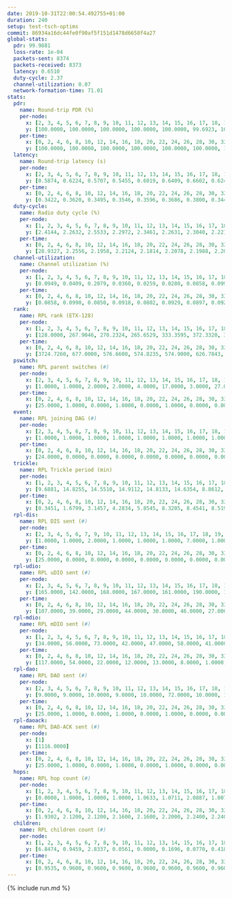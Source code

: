 ```yaml
---
date: 2019-10-31T22:00:54.492755+01:00
duration: 240
setup: test-tsch-optims
commit: 86934a16dc44fe0f90af5f151d1478d6658f4a27
global-stats:
  pdr: 99.9881
  loss-rate: 1e-04
  packets-sent: 8374
  packets-received: 8373
  latency: 0.6510
  duty-cycle: 2.37
  channel-utilization: 0.07
  network-formation-time: 71.01
stats:
  pdr:
    name: Round-trip PDR (%)
    per-node:
      x: [2, 3, 4, 5, 6, 7, 8, 9, 10, 11, 12, 13, 14, 15, 16, 17, 18, 19, 20, 21, 22, 23, 24, 25]
      y: [100.0000, 100.0000, 100.0000, 100.0000, 100.0000, 99.6923, 100.0000, 100.0000, 100.0000, 100.0000, 100.0000, 100.0000, 100.0000, 100.0000, 100.0000, 100.0000, 100.0000, 100.0000, 100.0000, 100.0000, 100.0000, 100.0000, 100.0000, 100.0000]
    per-time:
      x: [0, 2, 4, 6, 8, 10, 12, 14, 16, 18, 20, 22, 24, 26, 28, 30, 32, 34, 36, 38, 40, 42, 44, 46, 48, 50, 52, 54, 56, 58, 60, 62, 64, 66, 68, 70, 72, 74, 76, 78, 80, 82, 84, 86, 88, 90, 92, 94, 96, 98, 100, 102, 104, 106, 108, 110, 112, 114, 116, 118, 120, 122, 124, 126, 128, 130, 132, 134, 136, 138, 140]
      y: [100.0000, 100.0000, 100.0000, 100.0000, 100.0000, 100.0000, 100.0000, 100.0000, 100.0000, 100.0000, 100.0000, 100.0000, 99.1736, 100.0000, 100.0000, 100.0000, 100.0000, 100.0000, 100.0000, 100.0000, 100.0000, 100.0000, 100.0000, 100.0000, 100.0000, 100.0000, 100.0000, 100.0000, 100.0000, 100.0000, 100.0000, 100.0000, 100.0000, 100.0000, 100.0000, 100.0000, 100.0000, 100.0000, 100.0000, 100.0000, 100.0000, 100.0000, 100.0000, 100.0000, 100.0000, 100.0000, 100.0000, 100.0000, 100.0000, 100.0000, 100.0000, 100.0000, 100.0000, 100.0000, 100.0000, 100.0000, 100.0000, 100.0000, 100.0000, 100.0000, 100.0000, 100.0000, 100.0000, 100.0000, 100.0000, 100.0000, 100.0000, 100.0000, 100.0000, 100.0000, null]
  latency:
    name: Round-trip latency (s)
    per-node:
      x: [2, 3, 4, 5, 6, 7, 8, 9, 10, 11, 12, 13, 14, 15, 16, 17, 18, 19, 20, 21, 22, 23, 24, 25]
      y: [0.5874, 0.6224, 0.5707, 0.5455, 0.6019, 0.6409, 0.6602, 0.6243, 0.6735, 0.6154, 0.5955, 0.5663, 0.6275, 0.6175, 0.6087, 0.6380, 0.6127, 0.6973, 0.7566, 0.7138, 0.6486, 0.7792, 0.8544, 0.7450]
    per-time:
      x: [0, 2, 4, 6, 8, 10, 12, 14, 16, 18, 20, 22, 24, 26, 28, 30, 32, 34, 36, 38, 40, 42, 44, 46, 48, 50, 52, 54, 56, 58, 60, 62, 64, 66, 68, 70, 72, 74, 76, 78, 80, 82, 84, 86, 88, 90, 92, 94, 96, 98, 100, 102, 104, 106, 108, 110, 112, 114, 116, 118, 120, 122, 124, 126, 128, 130, 132, 134, 136, 138, 140]
      y: [0.3422, 0.3620, 0.3495, 0.3546, 0.3596, 0.3686, 0.3800, 0.3447, 0.3335, 0.3702, 0.3554, 0.3528, 0.3946, 0.4080, 0.4175, 0.3566, 0.3309, 0.3620, 0.3634, 0.3772, 0.3859, 0.3776, 0.3575, 0.3480, 0.3700, 0.4049, 0.3501, 0.3523, 0.3536, 0.3355, 0.4034, 0.5310, 0.4699, 0.3295, 0.3332, 0.3326, 0.4789, 0.8580, 0.5778, 0.6179, 0.4027, 0.3458, 0.4754, 1.2471, 0.9863, 0.8098, 0.4933, 0.4423, 0.5022, 1.2664, 1.2650, 1.1666, 0.8706, 0.7106, 0.6552, 1.2424, 1.2492, 1.2498, 1.2486, 1.0638, 0.8794, 1.2421, 1.2655, 1.2584, 1.2660, 1.2509, 1.2502, 1.2295, 1.2550, 1.2698, null]
  duty-cycle:
    name: Radio duty cycle (%)
    per-node:
      x: [1, 2, 3, 4, 5, 6, 7, 8, 9, 10, 11, 12, 13, 14, 15, 16, 17, 18, 19, 20, 21, 22, 23, 24, 25]
      y: [2.4144, 2.2632, 2.5533, 2.2972, 2.3461, 2.2631, 2.3040, 2.2215, 2.2220, 2.3427, 2.2952, 2.3302, 2.4722, 2.4065, 2.3332, 2.3756, 2.3352, 2.3533, 2.5332, 2.3649, 2.2924, 2.4681, 2.4092, 2.4853, 2.3522]
    per-time:
      x: [0, 2, 4, 6, 8, 10, 12, 14, 16, 18, 20, 22, 24, 26, 28, 30, 32, 34, 36, 38, 40, 42, 44, 46, 48, 50, 52, 54, 56, 58, 60, 62, 64, 66, 68, 70, 72, 74, 76, 78, 80, 82, 84, 86, 88, 90, 92, 94, 96, 98, 100, 102, 104, 106, 108, 110, 112, 114, 116, 118, 120, 122, 124, 126, 128, 130, 132, 134, 136, 138, 140, 142, 144, 146, 148, 150, 152, 154, 156, 158, 160, 162, 164, 166, 168, 170, 172, 174, 176, 178, 180, 182, 184, 186, 188, 190, 192, 194, 196, 198, 200, 202, 204, 206, 208, 210, 212, 214, 216, 218, 220, 222, 224, 226, 228, 230, 232, 234, 236, 238]
      y: [28.9327, 2.2556, 2.1958, 2.2124, 2.1814, 2.2078, 2.1988, 2.2065, 2.1995, 2.2122, 2.2046, 2.1929, 2.2024, 2.2236, 2.2599, 2.2379, 2.2062, 2.1985, 2.2017, 2.2177, 2.2287, 2.2125, 2.2089, 2.2253, 2.2043, 2.2181, 2.2300, 2.1842, 2.2179, 2.2318, 2.2321, 2.1935, 2.2176, 2.1959, 2.2153, 2.2115, 2.2055, 2.2181, 2.1966, 2.2097, 2.1964, 2.1961, 2.2059, 2.1960, 2.2171, 2.1925, 2.1986, 2.1905, 2.2041, 2.1956, 2.1908, 2.1921, 2.1868, 2.1992, 2.1822, 2.1845, 2.1725, 2.1813, 2.1891, 2.1909, 2.1934, 2.1802, 2.1799, 2.1982, 2.1845, 2.1770, 2.1852, 2.1574, 2.1788, 2.4846, 2.3112, 2.3202, 2.5147, 2.4631, 2.5723, 2.5313, 2.2664, 2.3240, 2.2845, 2.1606, 2.0184, 1.9984, 1.9903, 1.9964, 1.9854, 1.9969, 2.0125, 1.9909, 1.9938, 1.9865, 1.9858, 1.9865, 1.9935, 2.0055, 2.0054, 1.9981, 1.9903, 1.9872, 1.9904, 1.9886, 1.9947, 1.9955, 1.9916, 1.9882, 1.9900, 1.9993, 1.9861, 1.9967, 1.9900, 1.9906, 1.9882, 1.9900, 1.9901, 1.9920, 1.9991, 1.9940, 1.9896, 1.9911, 1.9915, 1.9914]
  channel-utilization:
    name: Channel utilization (%)
    per-node:
      x: [1, 2, 3, 4, 5, 6, 7, 8, 9, 10, 11, 12, 13, 14, 15, 16, 17, 18, 19, 20, 21, 22, 23, 24, 25]
      y: [0.0949, 0.0409, 0.2079, 0.0360, 0.0259, 0.0280, 0.0858, 0.0997, 0.0303, 0.0829, 0.0294, 0.0408, 0.1012, 0.0790, 0.0428, 0.0649, 0.0657, 0.0834, 0.0464, 0.0410, 0.0278, 0.0486, 0.0352, 0.0305, 0.0311]
    per-time:
      x: [0, 2, 4, 6, 8, 10, 12, 14, 16, 18, 20, 22, 24, 26, 28, 30, 32, 34, 36, 38, 40, 42, 44, 46, 48, 50, 52, 54, 56, 58, 60, 62, 64, 66, 68, 70, 72, 74, 76, 78, 80, 82, 84, 86, 88, 90, 92, 94, 96, 98, 100, 102, 104, 106, 108, 110, 112, 114, 116, 118, 120, 122, 124, 126, 128, 130, 132, 134, 136, 138, 140, 142, 144, 146, 148, 150, 152, 154, 156, 158, 160, 162, 164, 166, 168, 170, 172, 174, 176, 178, 180, 182, 184, 186, 188, 190, 192, 194, 196, 198, 200, 202, 204, 206, 208, 210, 212, 214, 216, 218, 220, 222, 224, 226, 228, 230, 232, 234, 236, 238]
      y: [0.0858, 0.0990, 0.0850, 0.0918, 0.0802, 0.0929, 0.0897, 0.0929, 0.0872, 0.0924, 0.0919, 0.0896, 0.0911, 0.0968, 0.1072, 0.1003, 0.0890, 0.0848, 0.0890, 0.0931, 0.0965, 0.0912, 0.0887, 0.0931, 0.0869, 0.0899, 0.0963, 0.0816, 0.0908, 0.0967, 0.0950, 0.0802, 0.0883, 0.0814, 0.0861, 0.0876, 0.0861, 0.0901, 0.0824, 0.0864, 0.0831, 0.0814, 0.0841, 0.0834, 0.0915, 0.0820, 0.0835, 0.0816, 0.0867, 0.0825, 0.0813, 0.0821, 0.0780, 0.0840, 0.0795, 0.0816, 0.0769, 0.0800, 0.0817, 0.0834, 0.0817, 0.0796, 0.0801, 0.0864, 0.0820, 0.0795, 0.0811, 0.0733, 0.0790, 0.1956, 0.0340, 0.0629, 0.1236, 0.1432, 0.1884, 0.2027, 0.0866, 0.1026, 0.0946, 0.0580, 0.0212, 0.0175, 0.0159, 0.0166, 0.0149, 0.0192, 0.0201, 0.0156, 0.0171, 0.0154, 0.0149, 0.0151, 0.0163, 0.0211, 0.0197, 0.0170, 0.0149, 0.0161, 0.0159, 0.0163, 0.0174, 0.0173, 0.0162, 0.0156, 0.0157, 0.0184, 0.0151, 0.0182, 0.0157, 0.0169, 0.0154, 0.0156, 0.0164, 0.0171, 0.0185, 0.0174, 0.0159, 0.0166, 0.0168, 0.0162]
  rank:
    name: RPL rank (ETX-128)
    per-node:
      x: [1, 2, 3, 4, 5, 6, 7, 8, 9, 10, 11, 12, 13, 14, 15, 16, 17, 18, 19, 20, 21, 22, 23, 24, 25]
      y: [128.0000, 267.9046, 270.2324, 265.6529, 333.3595, 372.3320, 3626.2007, 369.1152, 6262.4674, 318.4463, 6127.0767, 954.7265, 6852.0503, 5045.7639, 2081.0945, 8811.4747, 8019.5596, 4304.8191, 7238.8176, 3190.5583, 6377.1559, 7744.2162, 10168.4703, 3626.8976, 4048.3642]
    per-time:
      x: [0, 2, 4, 6, 8, 10, 12, 14, 16, 18, 20, 22, 24, 26, 28, 30, 32, 34, 36, 38, 40, 42, 44, 46, 48, 50, 52, 54, 56, 58, 60, 62, 64, 66, 68, 70, 72, 74, 76, 78, 80, 82, 84, 86, 88, 90, 92, 94, 96, 98, 100, 102, 104, 106, 108, 110, 112, 114, 116, 118, 120, 122, 124, 126, 128, 130, 132, 134, 136, 138, 140, 142, 144, 146, 148, 150, 152, 154, 156, 158, 160, 162, 164, 166, 168, 170, 172, 174, 176, 178, 180, 182, 184, 186, 188, 190, 192, 194, 196, 198, 200, 202, 204, 206, 208, 210, 212, 214, 216, 218, 220, 222, 224, 226, 228, 230, 232, 234, 236, 238]
      y: [3724.7260, 677.0000, 576.6600, 574.8235, 574.9000, 626.7843, 618.0200, 615.9400, 612.7170, 581.2157, 569.5600, 591.1200, 607.1961, 594.4808, 576.6863, 565.3529, 542.4118, 535.9800, 539.8200, 557.2549, 544.8077, 550.6471, 539.5098, 527.2549, 523.4000, 530.6078, 542.5962, 537.0000, 519.2200, 529.6852, 503.2075, 488.7000, 486.3800, 481.1800, 485.1765, 471.9200, 472.0000, 476.3922, 478.1765, 468.3600, 468.8000, 473.3800, 478.5098, 474.5000, 478.4902, 465.0784, 463.6078, 464.2308, 459.6667, 464.9804, 464.2200, 462.3400, 465.0385, 463.6000, 468.7885, 462.3200, 467.4706, 459.1000, 467.3922, 462.4706, 448.2000, 451.3846, 445.7600, 443.7451, 439.0000, 439.8039, 435.2400, 434.3400, 434.1200, 432.2800, 1004.9424, 3975.5705, 5582.7458, 7360.2201, 7531.9665, 12707.4173, 28630.9009, 25361.5122, 21330.3700, 13537.1833, 473.9750, 444.4211, 447.6579, 445.5000, 451.5897, 443.1282, 3606.2927, 3680.7500, 2055.3500, 421.8947, 422.2105, 420.6316, 419.2105, 417.8974, 407.6842, 405.8947, 405.8421, 406.4211, 405.5263, 405.4474, 407.6842, 411.7949, 402.0789, 402.2895, 403.4211, 407.1026, 403.2895, 402.3421, 401.5789, 401.9211, 402.0526, 403.5000, 402.0513, 404.3684, 404.2632, 403.0789, 404.9737, 406.2632, 401.1250, 395.8947]
  pswitch:
    name: RPL parent switches (#)
    per-node:
      x: [2, 3, 4, 5, 6, 7, 8, 9, 10, 11, 12, 13, 14, 15, 16, 17, 18, 19, 20, 21, 22, 23, 24, 25]
      y: [1.0000, 1.0000, 2.0000, 2.0000, 4.0000, 17.0000, 3.0000, 27.0000, 2.0000, 25.0000, 4.0000, 31.0000, 29.0000, 9.0000, 44.0000, 33.0000, 26.0000, 32.0000, 7.0000, 20.0000, 16.0000, 24.0000, 10.0000, 5.0000]
    per-time:
      x: [0, 2, 4, 6, 8, 10, 12, 14, 16, 18, 20, 22, 24, 26, 28, 30, 32, 34, 36, 38, 40, 42, 44, 46, 48, 50, 52, 54, 56, 58, 60, 62, 64, 66, 68, 70, 72, 74, 76, 78, 80, 82, 84, 86, 88, 90, 92, 94, 96, 98, 100, 102, 104, 106, 108, 110, 112, 114, 116, 118, 120, 122, 124, 126, 128, 130, 132, 134, 136, 138, 140, 142, 144, 146, 148, 150, 152, 154, 156, 158, 160, 162, 164, 166, 168, 170, 172, 174, 176, 178, 180, 182, 184, 186, 188, 190, 192, 194, 196, 198, 200, 202, 204, 206, 208, 210, 212, 214, 216, 218, 220, 222, 224, 226, 228, 230, 232, 234, 236]
      y: [25.0000, 1.0000, 0.0000, 1.0000, 0.0000, 1.0000, 0.0000, 0.0000, 3.0000, 1.0000, 0.0000, 0.0000, 1.0000, 2.0000, 1.0000, 1.0000, 1.0000, 0.0000, 0.0000, 1.0000, 2.0000, 1.0000, 1.0000, 1.0000, 0.0000, 1.0000, 2.0000, 1.0000, 0.0000, 4.0000, 3.0000, 0.0000, 0.0000, 0.0000, 1.0000, 0.0000, 0.0000, 1.0000, 1.0000, 0.0000, 0.0000, 0.0000, 1.0000, 0.0000, 1.0000, 1.0000, 1.0000, 2.0000, 1.0000, 1.0000, 0.0000, 0.0000, 2.0000, 0.0000, 2.0000, 0.0000, 1.0000, 0.0000, 1.0000, 1.0000, 0.0000, 2.0000, 0.0000, 1.0000, 1.0000, 1.0000, 0.0000, 0.0000, 0.0000, 0.0000, 4.0000, 11.0000, 30.0000, 40.0000, 48.0000, 36.0000, 31.0000, 39.0000, 33.0000, 12.0000, 2.0000, 0.0000, 0.0000, 0.0000, 1.0000, 1.0000, 1.0000, 0.0000, 1.0000, 0.0000, 0.0000, 0.0000, 0.0000, 1.0000, 0.0000, 0.0000, 0.0000, 0.0000, 0.0000, 0.0000, 0.0000, 1.0000, 0.0000, 0.0000, 0.0000, 1.0000, 0.0000, 0.0000, 0.0000, 0.0000, 0.0000, 0.0000, 1.0000, 0.0000, 0.0000, 0.0000, 0.0000, 0.0000, 2.0000]
  event:
    name: RPL joining DAG (#)
    per-node:
      x: [2, 3, 4, 5, 6, 7, 8, 9, 10, 11, 12, 13, 14, 15, 16, 17, 18, 19, 20, 21, 22, 23, 24, 25]
      y: [1.0000, 1.0000, 1.0000, 1.0000, 1.0000, 1.0000, 1.0000, 1.0000, 1.0000, 1.0000, 1.0000, 1.0000, 1.0000, 1.0000, 1.0000, 1.0000, 1.0000, 1.0000, 1.0000, 1.0000, 1.0000, 2.0000, 1.0000, 1.0000]
    per-time:
      x: [0, 2, 4, 6, 8, 10, 12, 14, 16, 18, 20, 22, 24, 26, 28, 30, 32, 34, 36, 38, 40, 42, 44, 46, 48, 50, 52, 54, 56, 58, 60, 62, 64, 66, 68, 70, 72, 74, 76, 78, 80, 82, 84, 86, 88, 90, 92, 94, 96, 98, 100, 102, 104, 106, 108, 110, 112, 114, 116, 118, 120, 122, 124, 126, 128, 130, 132, 134, 136, 138, 140, 142, 144, 146, 148, 150, 152, 154, 156, 158, 160, 162, 164, 166, 168, 170, 172]
      y: [24.0000, 0.0000, 0.0000, 0.0000, 0.0000, 0.0000, 0.0000, 0.0000, 0.0000, 0.0000, 0.0000, 0.0000, 0.0000, 0.0000, 0.0000, 0.0000, 0.0000, 0.0000, 0.0000, 0.0000, 0.0000, 0.0000, 0.0000, 0.0000, 0.0000, 0.0000, 0.0000, 0.0000, 0.0000, 0.0000, 0.0000, 0.0000, 0.0000, 0.0000, 0.0000, 0.0000, 0.0000, 0.0000, 0.0000, 0.0000, 0.0000, 0.0000, 0.0000, 0.0000, 0.0000, 0.0000, 0.0000, 0.0000, 0.0000, 0.0000, 0.0000, 0.0000, 0.0000, 0.0000, 0.0000, 0.0000, 0.0000, 0.0000, 0.0000, 0.0000, 0.0000, 0.0000, 0.0000, 0.0000, 0.0000, 0.0000, 0.0000, 0.0000, 0.0000, 0.0000, 0.0000, 0.0000, 0.0000, 0.0000, 0.0000, 0.0000, 0.0000, 0.0000, 0.0000, 0.0000, 0.0000, 0.0000, 0.0000, 0.0000, 0.0000, 0.0000, 1.0000]
  trickle:
    name: RPL Trickle period (min)
    per-node:
      x: [1, 2, 3, 4, 5, 6, 7, 8, 9, 10, 11, 12, 13, 14, 15, 16, 17, 18, 19, 20, 21, 22, 23, 24, 25]
      y: [9.6881, 14.8255, 14.5510, 14.9112, 14.8133, 14.6354, 8.8612, 14.5568, 12.2974, 14.6477, 12.3439, 14.1802, 10.9176, 12.4734, 13.1556, 15.3440, 11.6924, 10.3172, 11.1277, 14.2162, 12.6803, 12.2076, 11.3603, 14.2718, 14.2585]
    per-time:
      x: [0, 2, 4, 6, 8, 10, 12, 14, 16, 18, 20, 22, 24, 26, 28, 30, 32, 34, 36, 38, 40, 42, 44, 46, 48, 50, 52, 54, 56, 58, 60, 62, 64, 66, 68, 70, 72, 74, 76, 78, 80, 82, 84, 86, 88, 90, 92, 94, 96, 98, 100, 102, 104, 106, 108, 110, 112, 114, 116, 118, 120, 122, 124, 126, 128, 130, 132, 134, 136, 138, 140, 142, 144, 146, 148, 150, 152, 154, 156, 158, 160, 162, 164, 166, 168, 170, 172, 174, 176, 178, 180, 182, 184, 186, 188, 190, 192, 194, 196, 198, 200, 202, 204, 206, 208, 210, 212, 214, 216, 218, 220, 222, 224, 226, 228, 230, 232, 234, 236, 238]
      y: [0.3451, 1.6799, 3.1457, 4.2834, 5.8545, 8.3205, 8.4541, 8.5197, 8.9030, 15.0776, 17.1267, 17.1267, 17.1336, 17.1402, 17.4763, 17.4763, 17.4763, 17.4763, 17.4763, 17.4763, 17.4763, 17.4763, 17.4763, 17.4763, 17.4763, 17.4763, 17.4763, 17.4763, 17.4763, 17.4763, 17.4763, 17.4763, 17.4763, 17.4763, 17.4763, 17.4763, 17.4763, 17.4763, 17.4763, 17.4763, 17.4763, 17.4763, 17.4763, 17.4763, 17.4763, 17.4763, 17.4763, 17.4763, 17.4763, 17.4763, 17.4763, 17.4763, 17.4763, 17.4763, 17.4763, 17.4763, 17.4763, 17.4763, 17.4763, 17.4763, 17.4763, 17.4763, 17.4763, 17.4763, 17.4763, 17.4763, 17.4763, 17.4763, 17.4763, 17.4763, 16.2003, 14.5478, 6.9167, 1.6488, 2.5044, 3.3129, 2.2380, 2.1496, 2.2705, 1.3187, 2.1060, 3.6828, 4.4876, 7.2470, 8.1815, 8.2935, 7.5027, 10.5984, 15.2951, 15.8702, 15.9852, 16.1002, 16.1002, 16.1354, 14.0881, 12.3922, 12.8234, 13.1108, 13.4557, 14.2605, 14.2605, 14.1189, 14.2605, 16.1002, 16.5601, 16.5835, 16.5601, 16.5601, 16.5601, 16.5601, 16.5601, 16.5601, 16.5835, 16.5601, 15.6690, 14.8929, 15.0654, 15.1804, 15.5136, 15.6403]
  rpl-dis:
    name: RPL DIS sent (#)
    per-node:
      x: [2, 3, 4, 5, 6, 7, 9, 10, 11, 12, 13, 14, 15, 16, 17, 18, 19, 20, 21, 22, 23, 24, 25]
      y: [1.0000, 1.0000, 2.0000, 1.0000, 1.0000, 1.0000, 7.0000, 1.0000, 2.0000, 2.0000, 7.0000, 3.0000, 2.0000, 5.0000, 3.0000, 3.0000, 9.0000, 179.0000, 175.0000, 183.0000, 182.0000, 182.0000, 185.0000]
    per-time:
      x: [0, 2, 4, 6, 8, 10, 12, 14, 16, 18, 20, 22, 24, 26, 28, 30, 32, 34, 36, 38, 40, 42, 44, 46, 48, 50, 52, 54, 56, 58, 60, 62, 64, 66, 68, 70, 72, 74, 76, 78, 80, 82, 84, 86, 88, 90, 92, 94, 96, 98, 100, 102, 104, 106, 108, 110, 112, 114, 116, 118, 120, 122, 124, 126, 128, 130, 132, 134, 136, 138, 140, 142, 144, 146, 148, 150, 152, 154, 156, 158, 160, 162, 164, 166, 168, 170, 172, 174, 176, 178, 180, 182, 184, 186, 188, 190, 192, 194, 196, 198, 200, 202, 204, 206, 208, 210, 212, 214, 216, 218, 220, 222, 224, 226, 228, 230, 232, 234, 236, 238, 240]
      y: [25.0000, 0.0000, 0.0000, 0.0000, 0.0000, 0.0000, 0.0000, 0.0000, 0.0000, 0.0000, 0.0000, 0.0000, 0.0000, 0.0000, 0.0000, 0.0000, 0.0000, 0.0000, 0.0000, 0.0000, 0.0000, 0.0000, 0.0000, 0.0000, 0.0000, 0.0000, 0.0000, 0.0000, 0.0000, 0.0000, 0.0000, 0.0000, 0.0000, 0.0000, 0.0000, 0.0000, 0.0000, 0.0000, 0.0000, 0.0000, 0.0000, 0.0000, 0.0000, 0.0000, 0.0000, 0.0000, 0.0000, 0.0000, 0.0000, 0.0000, 0.0000, 0.0000, 0.0000, 0.0000, 0.0000, 0.0000, 0.0000, 0.0000, 0.0000, 0.0000, 0.0000, 0.0000, 0.0000, 0.0000, 0.0000, 0.0000, 0.0000, 0.0000, 0.0000, 0.0000, 1.0000, 1.0000, 4.0000, 10.0000, 6.0000, 23.0000, 26.0000, 28.0000, 35.0000, 24.0000, 22.0000, 26.0000, 22.0000, 26.0000, 21.0000, 25.0000, 24.0000, 25.0000, 22.0000, 23.0000, 31.0000, 23.0000, 26.0000, 27.0000, 25.0000, 23.0000, 22.0000, 26.0000, 22.0000, 25.0000, 24.0000, 22.0000, 24.0000, 21.0000, 22.0000, 22.0000, 26.0000, 23.0000, 27.0000, 24.0000, 25.0000, 23.0000, 25.0000, 24.0000, 23.0000, 24.0000, 23.0000, 23.0000, 23.0000, 20.0000, 0.0000]
  rpl-udio:
    name: RPL uDIO sent (#)
    per-node:
      x: [2, 3, 4, 5, 6, 7, 8, 9, 10, 11, 12, 13, 14, 15, 16, 17, 18, 19, 20, 21, 22, 23, 24, 25]
      y: [165.0000, 142.0000, 168.0000, 167.0000, 161.0000, 190.0000, 160.0000, 178.0000, 162.0000, 171.0000, 173.0000, 196.0000, 176.0000, 181.0000, 228.0000, 199.0000, 190.0000, 168.0000, 116.0000, 112.0000, 116.0000, 113.0000, 109.0000, 106.0000]
    per-time:
      x: [0, 2, 4, 6, 8, 10, 12, 14, 16, 18, 20, 22, 24, 26, 28, 30, 32, 34, 36, 38, 40, 42, 44, 46, 48, 50, 52, 54, 56, 58, 60, 62, 64, 66, 68, 70, 72, 74, 76, 78, 80, 82, 84, 86, 88, 90, 92, 94, 96, 98, 100, 102, 104, 106, 108, 110, 112, 114, 116, 118, 120, 122, 124, 126, 128, 130, 132, 134, 136, 138, 140, 142, 144, 146, 148, 150, 152, 154, 156, 158, 160, 162, 164, 166, 168, 170, 172, 174, 176, 178, 180, 182, 184, 186, 188, 190, 192, 194, 196, 198, 200, 202, 204, 206, 208, 210, 212, 214, 216, 218, 220, 222, 224, 226, 228, 230, 232, 234, 236, 238, 240]
      y: [107.0000, 39.0000, 29.0000, 44.0000, 30.0000, 46.0000, 27.0000, 30.0000, 34.0000, 34.0000, 30.0000, 37.0000, 33.0000, 34.0000, 29.0000, 35.0000, 30.0000, 34.0000, 31.0000, 30.0000, 33.0000, 29.0000, 34.0000, 32.0000, 33.0000, 29.0000, 36.0000, 28.0000, 29.0000, 36.0000, 35.0000, 29.0000, 33.0000, 34.0000, 28.0000, 32.0000, 28.0000, 33.0000, 29.0000, 39.0000, 27.0000, 27.0000, 33.0000, 25.0000, 28.0000, 33.0000, 33.0000, 32.0000, 28.0000, 30.0000, 29.0000, 28.0000, 36.0000, 31.0000, 30.0000, 33.0000, 31.0000, 27.0000, 33.0000, 31.0000, 36.0000, 32.0000, 34.0000, 31.0000, 35.0000, 28.0000, 31.0000, 33.0000, 28.0000, 32.0000, 32.0000, 37.0000, 65.0000, 65.0000, 92.0000, 77.0000, 37.0000, 27.0000, 38.0000, 44.0000, 29.0000, 25.0000, 25.0000, 27.0000, 21.0000, 30.0000, 24.0000, 27.0000, 24.0000, 26.0000, 21.0000, 24.0000, 23.0000, 29.0000, 25.0000, 24.0000, 22.0000, 25.0000, 23.0000, 25.0000, 26.0000, 26.0000, 25.0000, 27.0000, 38.0000, 25.0000, 23.0000, 24.0000, 23.0000, 28.0000, 27.0000, 20.0000, 40.0000, 21.0000, 23.0000, 27.0000, 22.0000, 27.0000, 23.0000, 32.0000, 0.0000]
  rpl-mdio:
    name: RPL mDIO sent (#)
    per-node:
      x: [1, 2, 3, 4, 5, 6, 7, 8, 9, 10, 11, 12, 13, 14, 15, 16, 17, 18, 19, 20, 21, 22, 23, 24, 25]
      y: [34.0000, 56.0000, 73.0000, 42.0000, 47.0000, 58.0000, 41.0000, 75.0000, 30.0000, 63.0000, 40.0000, 91.0000, 46.0000, 47.0000, 91.0000, 39.0000, 30.0000, 90.0000, 40.0000, 51.0000, 31.0000, 26.0000, 24.0000, 45.0000, 42.0000]
    per-time:
      x: [0, 2, 4, 6, 8, 10, 12, 14, 16, 18, 20, 22, 24, 26, 28, 30, 32, 34, 36, 38, 40, 42, 44, 46, 48, 50, 52, 54, 56, 58, 60, 62, 64, 66, 68, 70, 72, 74, 76, 78, 80, 82, 84, 86, 88, 90, 92, 94, 96, 98, 100, 102, 104, 106, 108, 110, 112, 114, 116, 118, 120, 122, 124, 126, 128, 130, 132, 134, 136, 138, 140, 142, 144, 146, 148, 150, 152, 154, 156, 158, 160, 162, 164, 166, 168, 170, 172, 174, 176, 178, 180, 182, 184, 186, 188, 190, 192, 194, 196, 198, 200, 202, 204, 206, 208, 210, 212, 214, 216, 218, 220, 222, 224, 226, 228, 230, 232, 234, 236, 238]
      y: [117.0000, 54.0000, 22.0000, 12.0000, 13.0000, 8.0000, 1.0000, 10.0000, 10.0000, 6.0000, 0.0000, 0.0000, 1.0000, 3.0000, 6.0000, 5.0000, 4.0000, 5.0000, 1.0000, 0.0000, 1.0000, 0.0000, 8.0000, 6.0000, 4.0000, 4.0000, 2.0000, 0.0000, 1.0000, 0.0000, 1.0000, 4.0000, 6.0000, 5.0000, 7.0000, 1.0000, 0.0000, 1.0000, 0.0000, 5.0000, 6.0000, 6.0000, 4.0000, 3.0000, 0.0000, 0.0000, 0.0000, 1.0000, 5.0000, 5.0000, 7.0000, 3.0000, 4.0000, 0.0000, 1.0000, 0.0000, 0.0000, 2.0000, 5.0000, 3.0000, 12.0000, 2.0000, 0.0000, 1.0000, 0.0000, 0.0000, 2.0000, 4.0000, 7.0000, 8.0000, 36.0000, 59.0000, 82.0000, 108.0000, 76.0000, 51.0000, 47.0000, 59.0000, 70.0000, 56.0000, 25.0000, 8.0000, 7.0000, 9.0000, 1.0000, 2.0000, 16.0000, 4.0000, 1.0000, 0.0000, 1.0000, 2.0000, 6.0000, 3.0000, 18.0000, 11.0000, 7.0000, 0.0000, 5.0000, 0.0000, 3.0000, 5.0000, 4.0000, 1.0000, 4.0000, 1.0000, 0.0000, 0.0000, 2.0000, 3.0000, 1.0000, 8.0000, 1.0000, 3.0000, 7.0000, 3.0000, 3.0000, 2.0000, 3.0000, 3.0000]
  rpl-dao:
    name: RPL DAO sent (#)
    per-node:
      x: [2, 3, 4, 5, 6, 7, 8, 9, 10, 11, 12, 13, 14, 15, 16, 17, 18, 19, 20, 21, 22, 23, 24, 25]
      y: [9.0000, 9.0000, 10.0000, 9.0000, 10.0000, 72.0000, 10.0000, 130.0000, 9.0000, 123.0000, 15.0000, 144.0000, 111.0000, 35.0000, 175.0000, 155.0000, 95.0000, 137.0000, 14.0000, 64.0000, 77.0000, 99.0000, 22.0000, 16.0000]
    per-time:
      x: [0, 2, 4, 6, 8, 10, 12, 14, 16, 18, 20, 22, 24, 26, 28, 30, 32, 34, 36, 38, 40, 42, 44, 46, 48, 50, 52, 54, 56, 58, 60, 62, 64, 66, 68, 70, 72, 74, 76, 78, 80, 82, 84, 86, 88, 90, 92, 94, 96, 98, 100, 102, 104, 106, 108, 110, 112, 114, 116, 118, 120, 122, 124, 126, 128, 130, 132, 134, 136, 138, 140, 142, 144, 146, 148, 150, 152, 154, 156, 158, 160, 162, 164, 166, 168, 170, 172, 174, 176, 178, 180, 182, 184, 186, 188, 190, 192, 194, 196, 198, 200, 202, 204, 206, 208, 210, 212, 214, 216, 218, 220, 222, 224, 226, 228, 230, 232, 234, 236, 238]
      y: [25.0000, 1.0000, 0.0000, 1.0000, 0.0000, 1.0000, 0.0000, 0.0000, 3.0000, 1.0000, 0.0000, 0.0000, 1.0000, 2.0000, 17.0000, 2.0000, 1.0000, 0.0000, 0.0000, 1.0000, 2.0000, 1.0000, 1.0000, 4.0000, 0.0000, 1.0000, 2.0000, 2.0000, 10.0000, 7.0000, 3.0000, 0.0000, 0.0000, 0.0000, 1.0000, 1.0000, 0.0000, 4.0000, 1.0000, 0.0000, 2.0000, 0.0000, 6.0000, 5.0000, 5.0000, 1.0000, 1.0000, 2.0000, 1.0000, 2.0000, 1.0000, 1.0000, 3.0000, 0.0000, 4.0000, 0.0000, 5.0000, 4.0000, 3.0000, 2.0000, 0.0000, 3.0000, 0.0000, 2.0000, 2.0000, 2.0000, 2.0000, 0.0000, 3.0000, 0.0000, 21.0000, 74.0000, 136.0000, 184.0000, 211.0000, 168.0000, 162.0000, 182.0000, 165.0000, 38.0000, 2.0000, 0.0000, 0.0000, 1.0000, 1.0000, 5.0000, 1.0000, 0.0000, 1.0000, 0.0000, 0.0000, 1.0000, 0.0000, 8.0000, 1.0000, 0.0000, 0.0000, 1.0000, 0.0000, 4.0000, 2.0000, 1.0000, 1.0000, 0.0000, 0.0000, 1.0000, 1.0000, 6.0000, 1.0000, 1.0000, 0.0000, 1.0000, 1.0000, 0.0000, 4.0000, 1.0000, 0.0000, 1.0000, 2.0000, 1.0000]
  rpl-daoack:
    name: RPL DAO-ACK sent (#)
    per-node:
      x: [1]
      y: [1116.0000]
    per-time:
      x: [0, 2, 4, 6, 8, 10, 12, 14, 16, 18, 20, 22, 24, 26, 28, 30, 32, 34, 36, 38, 40, 42, 44, 46, 48, 50, 52, 54, 56, 58, 60, 62, 64, 66, 68, 70, 72, 74, 76, 78, 80, 82, 84, 86, 88, 90, 92, 94, 96, 98, 100, 102, 104, 106, 108, 110, 112, 114, 116, 118, 120, 122, 124, 126, 128, 130, 132, 134, 136, 138, 140, 142, 144, 146, 148, 150, 152, 154, 156, 158, 160, 162, 164, 166, 168, 170, 172, 174, 176, 178, 180, 182, 184, 186, 188, 190, 192, 194, 196, 198, 200, 202, 204, 206, 208, 210, 212, 214, 216, 218, 220, 222, 224, 226, 228, 230, 232, 234, 236, 238]
      y: [25.0000, 1.0000, 0.0000, 1.0000, 0.0000, 1.0000, 0.0000, 0.0000, 3.0000, 1.0000, 0.0000, 0.0000, 1.0000, 2.0000, 16.0000, 2.0000, 1.0000, 0.0000, 0.0000, 1.0000, 2.0000, 1.0000, 1.0000, 4.0000, 0.0000, 1.0000, 2.0000, 2.0000, 10.0000, 7.0000, 3.0000, 0.0000, 0.0000, 0.0000, 1.0000, 1.0000, 0.0000, 4.0000, 1.0000, 0.0000, 2.0000, 0.0000, 6.0000, 5.0000, 5.0000, 1.0000, 1.0000, 2.0000, 1.0000, 2.0000, 1.0000, 1.0000, 3.0000, 0.0000, 4.0000, 0.0000, 5.0000, 4.0000, 3.0000, 2.0000, 0.0000, 3.0000, 0.0000, 2.0000, 2.0000, 2.0000, 2.0000, 0.0000, 3.0000, 0.0000, 6.0000, 30.0000, 43.0000, 88.0000, 84.0000, 131.0000, 154.0000, 179.0000, 155.0000, 38.0000, 2.0000, 0.0000, 0.0000, 1.0000, 1.0000, 5.0000, 1.0000, 0.0000, 1.0000, 0.0000, 0.0000, 1.0000, 0.0000, 8.0000, 1.0000, 0.0000, 0.0000, 1.0000, 0.0000, 4.0000, 2.0000, 1.0000, 1.0000, 0.0000, 0.0000, 2.0000, 0.0000, 6.0000, 1.0000, 1.0000, 0.0000, 1.0000, 1.0000, 0.0000, 4.0000, 1.0000, 0.0000, 1.0000, 2.0000, 1.0000]
  hops:
    name: RPL hop count (#)
    per-node:
      x: [1, 2, 3, 4, 5, 6, 7, 8, 9, 10, 11, 12, 13, 14, 15, 16, 17, 18, 19, 20, 21, 22, 23, 24, 25]
      y: [0.0000, 1.0000, 1.0000, 1.0000, 1.0633, 1.0711, 2.0887, 1.0072, 2.1592, 1.0280, 2.2172, 2.0391, 2.5806, 2.3973, 2.1540, 2.8702, 3.1376, 3.3346, 3.4530, 4.3329, 4.5714, 4.2082, 4.9922, 4.3819, 4.3420]
    per-time:
      x: [0, 2, 4, 6, 8, 10, 12, 14, 16, 18, 20, 22, 24, 26, 28, 30, 32, 34, 36, 38, 40, 42, 44, 46, 48, 50, 52, 54, 56, 58, 60, 62, 64, 66, 68, 70, 72, 74, 76, 78, 80, 82, 84, 86, 88, 90, 92, 94, 96, 98, 100, 102, 104, 106, 108, 110, 112, 114, 116, 118, 120, 122, 124, 126, 128, 130, 132, 134, 136, 138, 140, 142, 144, 146, 148, 150, 152, 154, 156, 158, 160, 162, 164, 166, 168, 170, 172, 174, 176, 178, 180, 182, 184, 186, 188, 190, 192, 194, 196, 198, 200, 202, 204, 206, 208, 210, 212, 214, 216, 218, 220, 222, 224, 226, 228, 230, 232, 234, 236, 238]
      y: [1.9302, 2.1200, 2.1200, 2.1600, 2.1600, 2.2000, 2.2400, 2.2400, 2.2400, 2.3200, 2.3200, 2.3200, 2.3000, 2.6400, 2.5600, 2.4800, 2.4800, 2.4800, 2.4800, 2.4800, 2.4800, 2.4600, 2.4400, 2.4400, 2.4400, 2.4000, 2.4000, 2.4400, 2.4000, 2.4000, 2.4000, 2.4000, 2.4000, 2.4000, 2.4000, 2.3600, 2.3600, 2.3600, 2.3400, 2.3200, 2.3200, 2.3200, 2.3400, 2.3600, 2.3600, 2.3600, 2.3600, 2.3200, 2.2600, 2.2400, 2.2800, 2.2800, 2.2400, 2.2400, 2.2200, 2.2000, 2.2000, 2.2000, 2.2000, 2.1600, 2.1600, 2.2400, 2.2400, 2.2200, 2.2000, 2.2000, 2.2000, 2.2000, 2.2000, 2.2000, 2.2000, 2.4855, 2.5062, 2.4330, 2.8354, 2.4749, 2.4600, 2.5400, 2.3400, 3.0800, 3.1200, 3.1200, 3.1200, 3.1200, 3.1600, 3.4000, 3.6000, 3.6000, 3.6000, 3.6000, 3.6000, 3.6000, 3.6000, 3.4600, 2.9200, 2.5200, 2.5200, 2.5200, 2.5200, 2.5200, 2.5200, 2.5200, 2.5200, 2.5200, 2.5200, 2.5200, 2.5200, 2.5200, 2.5200, 2.5200, 2.5200, 2.5200, 2.5400, 2.5600, 2.5600, 2.5600, 2.5600, 2.5600, 2.5200, 2.5200]
  children:
    name: RPL children count (#)
    per-node:
      x: [1, 2, 3, 4, 5, 6, 7, 8, 9, 10, 11, 12, 13, 14, 15, 16, 17, 18, 19, 20, 21, 22, 23, 24, 25]
      y: [6.8474, 0.9459, 2.8337, 0.0561, 0.0000, 0.1696, 0.0770, 0.4181, 0.0652, 2.1963, 0.0000, 0.9628, 0.6021, 0.9276, 1.2441, 0.1246, 0.4821, 3.8128, 0.4491, 1.1077, 0.0209, 0.1521, 0.0085, 0.4093, 0.0849]
    per-time:
      x: [0, 2, 4, 6, 8, 10, 12, 14, 16, 18, 20, 22, 24, 26, 28, 30, 32, 34, 36, 38, 40, 42, 44, 46, 48, 50, 52, 54, 56, 58, 60, 62, 64, 66, 68, 70, 72, 74, 76, 78, 80, 82, 84, 86, 88, 90, 92, 94, 96, 98, 100, 102, 104, 106, 108, 110, 112, 114, 116, 118, 120, 122, 124, 126, 128, 130, 132, 134, 136, 138, 140, 142, 144, 146, 148, 150, 152, 154, 156, 158, 160, 162, 164, 166, 168, 170, 172, 174, 176, 178, 180, 182, 184, 186, 188, 190, 192, 194, 196, 198, 200, 202, 204, 206, 208, 210, 212, 214, 216, 218, 220, 222, 224, 226, 228, 230, 232, 234, 236, 238]
      y: [0.9535, 0.9600, 0.9600, 0.9600, 0.9600, 0.9600, 0.9600, 0.9600, 0.9600, 0.9600, 0.9600, 0.9600, 0.9600, 0.9600, 0.9600, 0.9600, 0.9600, 0.9600, 0.9600, 0.9600, 0.9600, 0.9600, 0.9600, 0.9600, 0.9600, 0.9600, 0.9600, 0.9600, 0.9600, 0.9600, 0.9600, 0.9600, 0.9600, 0.9600, 0.9600, 0.9600, 0.9600, 0.9600, 0.9600, 0.9600, 0.9600, 0.9600, 0.9600, 0.9600, 0.9600, 0.9600, 0.9600, 0.9600, 0.9600, 0.9600, 0.9600, 0.9600, 0.9600, 0.9600, 0.9600, 0.9600, 0.9600, 0.9600, 0.9600, 0.9600, 0.9600, 0.9600, 0.9600, 0.9600, 0.9600, 0.9600, 0.9600, 0.9600, 0.9600, 0.9600, 0.9600, 0.9600, 0.9600, 0.9600, 0.9600, 0.9600, 0.9600, 0.9600, 0.9600, 0.9600, 0.9600, 0.9600, 0.9600, 0.9600, 0.9600, 0.9600, 0.9600, 0.9600, 0.9600, 0.9600, 0.9600, 0.9600, 0.9600, 0.9600, 0.9600, 0.9600, 0.9600, 0.9600, 0.9600, 0.9600, 0.9600, 0.9600, 0.9600, 0.9600, 0.9600, 0.9600, 0.9600, 0.9600, 0.9600, 0.9600, 0.9600, 0.9600, 0.9600, 0.9600, 0.9600, 0.9600, 0.9600, 0.9600, 0.9600, 0.9600]
---
```


{% include run.md %}
